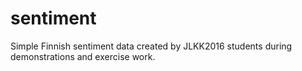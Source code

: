 # sentiment
Simple Finnish sentiment data created by JLKK2016 students during demonstrations and exercise work.
